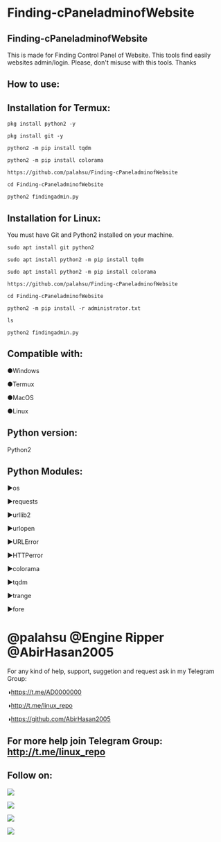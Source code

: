 # Finding-cPaneladminofWebsite
## Finding-cPaneladminofWebsite
This is made for Finding Control Panel of Website. This tools find easily websites admin/login. Please, don't misuse with this tools. Thanks

## How to use:

## Installation for Termux:

`pkg install python2 -y`

`pkg install git -y`

`python2 -m pip install tqdm`

`python2 -m pip install colorama`

`https://github.com/palahsu/Finding-cPaneladminofWebsite`

`cd Finding-cPaneladminofWebsite`

`python2 findingadmin.py`

## Installation for Linux:
You must have Git and Python2 installed on your machine.

`sudo apt install git python2`

`sudo apt install python2 -m pip install tqdm`

`sudo apt install python2 -m pip install colorama`

`https://github.com/palahsu/Finding-cPaneladminofWebsite`

`cd Finding-cPaneladminofWebsite`

`python2 -m pip install -r administrator.txt`

`ls`

`python2 findingadmin.py`

## Compatible with:

●Windows

●Termux

●MacOS

●Linux

## Python version:
Python2
## Python Modules:
▶os

▶requests

▶urllib2

▶urlopen

▶URLError

▶HTTPerror

▶colorama

▶tqdm

▶trange

▶fore

# @palahsu @Engine Ripper @AbirHasan2005
For any kind of help, support, suggetion and request ask in my Telegram Group:

◑https://t.me/AD0000000

◑http://t.me/linux_repo

◑https://github.com/AbirHasan2005

## For more help join Telegram Group: http://t.me/linux_repo

## Follow on:
<p align="left">
<a href="https://github.com/palahsu"><img src="https://img.shields.io/badge/GitHub-Follow%20on%20GitHub-inactive.svg?logo=github"></a>
</p><p align="left">
<a href="https://twitter.com/palashgamer"><img src="https://img.shields.io/badge/Twitter-Follow%20on%20Twitter-informational.svg?logo=twitter"></a>
</p><p align="left">
<a href="https://facebook.com/Aduri.knox"><img src="https://img.shields.io/badge/Facebook-Follow%20on%20Facebook-blue.svg?logo=facebook"></a>
</p><p align="left">
<a href="https://instagram.com/palashgamer"><img src="https://img.shields.io/badge/Instagram-Follow%20on%20Instagram-important.svg?logo=instagram"></a>
</p>
